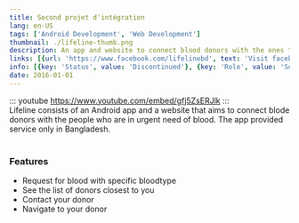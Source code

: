 ```yaml
---
title: Second projet d'intégration
lang: en-US
tags: ['Android Development', 'Web Development']
thumbnail: ./lifeline-thumb.png
description: An app and website to connect blood donors with the ones that are in need.
links: [{url: 'https://www.facebook.com/lifelinebd', text: 'Visit facebook page', icon: ['fab', 'facebook']}]
info: [{key: 'Status', value: 'Discontinued'}, {key: 'Role', value: 'Software Engineer and Architect'}, {key: 'Employment', value: 'Singularity Ltd, Bangladesh'}, {key: 'Skills involved', value: ['Android SDK', 'Desktop Development', 'Web Development', 'API Development']}, {key: 'Tech used', value: ['Java', 'Android SDK', 'PHP', 'Laravel', 'Google Maps API', 'Google Places API']}]
date: 2016-01-01
---
```

::: youtube https://www.youtube.com/embed/gfj5ZsERJlk
:::
<br/>
Lifeline consists of an Android app and a website that aims to connect blode donors with the people who are in urgent need of blood. The app provided service only in Bangladesh.
<br/><br/>

### Features
- Request for blood with specific bloodtype
- See the list of donors closest to you
- Contact your donor
- Navigate to your donor
